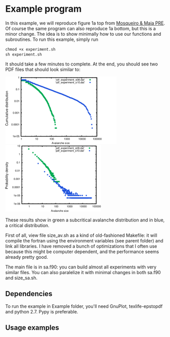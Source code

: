 Example program
====

In this example, we will reproduce figure 1a top from [Mosqueiro &
Maia
PRE](http://neurobiofisica.ifsc.usp.br/Publications/publications.html). Of
course the same program can also reproduce 1a bottom, but this is a
minor change. The idea is to show minimally how to use our functions
and subroutines. To run this example, simply run
```
chmod +x experiment.sh
sh experiment.sh
```

It should take a few minutes to complete. At the end, you should see
two PDF files that should look similar to:

<img src="https://raw.githubusercontent.com/thmosqueiro/Probab-Greenberg-Hastings/master/Example/plot_CDFs.png" width=350px />
<img src="https://raw.githubusercontent.com/thmosqueiro/Probab-Greenberg-Hastings/master/Example/plot_PDFs.png" width=300px />

These results show in green a subcritical avalanche distribution and
in blue, a critical distribution.

First of all, view file size_av.sh as a kind of old-fashioned
Makefile: it will compile the fortran using the environment variables
(see parent folder) and link all libraries. I have removed a bunch of
optimizations that I often use because this might be computer
dependent, and the performance seems already pretty good.

The main file is in sa.f90: you can build almost all experiments with
very similar files. You can also paralelize it with minimal changes in
both sa.f90 and size_sa.sh.

Dependencies
----

To run the example in Example folder, you'll need GnuPlot,
texlife-epstopdf and python 2.7. Pypy is preferable.


Usage examples
----



